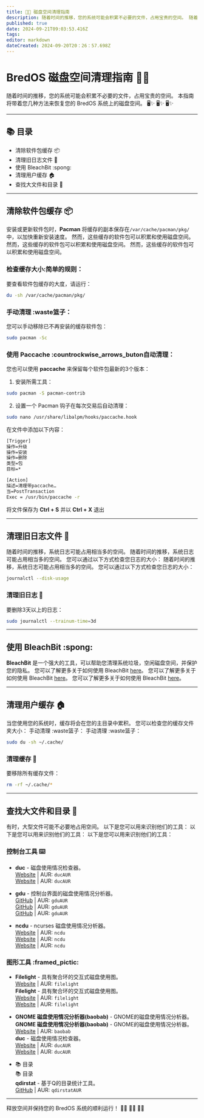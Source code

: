 ```yaml
---
title: 🧹💾 磁盘空间清理指南
description: 随着时间的推移，您的系统可能会积累不必要的文件，占用宝贵的空间。 随着时间的推移，您的系统可能会积累不必要的文件，占用宝贵的空间。 本指南将带着您几种方法来恢复您的 BredOS 系统上的磁盘空间。 🖥️✨ 🖥️✨ 🖥️✨
published: true
date: 2024-09-21T09:03:53.416Z
tags:
editor: markdown
dateCreated: 2024-09-20T20：26：57.698Z
---
```


# BredOS 磁盘空间清理指南 🧹💾

随着时间的推移，您的系统可能会积累不必要的文件，占用宝贵的空间。 本指南将带着您几种方法来恢复您的 BredOS 系统上的磁盘空间。 🖥️✨ 🖥️✨ 🖥️✨

---

## 📚 目录

- 清除软件包缓存 📦
- 清理旧日志文件 📝
- 使用 BleachBit :spong:
- 清理用户缓存 🏠
- 查找大文件和目录 📂

---

## 清除软件包缓存 📦

安装或更新软件包时，**Pacman** 将缓存的副本保存在`/var/cache/pacman/pkg/`中，以加快重新安装速度。 然而，这些缓存的软件包可以积累和使用磁盘空间。 然而，这些缓存的软件包可以积累和使用磁盘空间。 然而，这些缓存的软件包可以积累和使用磁盘空间。

### 检查缓存大小:简单的规则：

要查看软件包缓存的大度，请运行：

```bash
du -sh /var/cache/pacman/pkg/
```

### 手动清理 :waste篮子：

您可以手动移除已不再安装的缓存软件包：

```bash
sudo pacman -Sc
```

### 使用 Paccache :countrockwise_arrows_buton自动清理：

您也可以使用 **paccache** 来保留每个软件包最新的3个版本：

1. 安装所需工具：
  ```bash
  sudo pacman -S pacman-contrib
  ```
2. 设置一个 Pacman 钩子在每次交易后自动清理：
  ```bash
  sudo nano /usr/share/libalpm/hooks/paccache.hook
  ```
  在文件中添加以下内容：
  ```bash
  [Trigger]
  操作=升级
  操作=安装
  操作=删除
  类型=包
  目标=*

  [Action]
  描述=清理带paccache…
  当=PostTransaction
  Exec = /usr/bin/paccache -r
  ```
  将文件保存为 **Ctrl + S** 并以 **Ctrl + X** 退出

---

## 清理旧日志文件 📝

随着时间的推移，系统日志可能占用相当多的空间。 随着时间的推移，系统日志可能占用相当多的空间。 您可以通过以下方式检查您日志的大小： 随着时间的推移，系统日志可能占用相当多的空间。 您可以通过以下方式检查您日志的大小：

```bash
journalctl --disk-usage
```

### 清理旧日志 🧼

要删除3天以上的日志：

```bash
sudo journalctl --trainum-time=3d
```

---

## 使用 BleachBit :spong:

**BleachBit** 是一个强大的工具，可以帮助您清理系统垃圾，空闲磁盘空间，并保护您的隐私。 您可以了解更多关于如何使用 BleachBit [here](https://www.bleachbit.org/)。 您可以了解更多关于如何使用 BleachBit [here](https://www.bleachbit.org/)。 您可以了解更多关于如何使用 BleachBit [here](https://www.bleachbit.org/)。

---

## 清理用户缓存 🏠

当您使用您的系统时，缓存将会在您的主目录中累积。 您可以检查您的缓存文件夹大小： 手动清理 :waste篮子： 手动清理 :waste篮子：

```bash
sudo du -sh ~/.cache/
```

### 清理缓存 🧹

要移除所有缓存文件：

```bash
rm -rf ~/.cache/*
```

---

## 查找大文件和目录 📂

有时，大型文件可能不必要地占用空间。 以下是您可以用来识别他们的工具： 以下是您可以用来识别他们的工具： 以下是您可以用来识别他们的工具：

### 控制台工具 ⌨️

- **duc** - 磁盘使用情况检查器。\
  [Website](https://duc.zevv.nl) | AUR: `ducAUR`\
  [Website](https://duc.zevv.nl) | AUR: `ducAUR`

- **gdu** - 控制台界面的磁盘使用情况分析器。\
  [GitHub](https://github.com/dunde/gdu) | AUR: `gduAUR`\
  [GitHub](https://github.com/dunde/gdu) | AUR: `gduAUR`\
  [GitHub](https://github.com/dunde/gdu) | AUR: `gduAUR`

- **ncdu** - ncurses 磁盘使用情况分析器。\
  [Website](https://dev.yorhel.nl/ncdu) | AUR: `ncdu`\
  [Website](https://dev.yorhel.nl/ncdu) | AUR: `ncdu`\
  [Website](https://dev.yorhel.nl/ncdu) | AUR: `ncdu`

### 图形工具 :framed_pictic:

- **Filelight** - 具有聚合环的交互式磁盘使用图。\
  [Website](https://apps.kde.org/filelight) | AUR: `filelight`\
  **Filelight** - 具有聚合环的交互式磁盘使用图。\
  [Website](https://apps.kde.org/filelight) | AUR: `filelight`\
  [Website](https://apps.kde.org/filelight) | AUR: `filelight`

- **GNOME 磁盘使用情况分析器(baobab)** - GNOME的磁盘使用情况分析器。\
  **GNOME 磁盘使用情况分析器(baobab)** - GNOME的磁盘使用情况分析器。\
  [Website](https://wiki.gnome.org/Apps/DiskUsageAnalyser) | AUR: `baobab`\
  **duc** - 磁盘使用情况检查器。\
  [Website](https://duc.zevv.nl) | AUR: `ducAUR`\
  [Website](https://duc.zevv.nl) | AUR: `ducAUR`

- 📚 目录\
  📚 目录\
  **qdirstat** - 基于Q的目录统计工具。\
  [GitHub](https://github.com/shundhammer/qdirstat) | AUR: `qdirstatAUR`

---

释放空间并保持您的 BredOS 系统的顺利运行！ 💪✨ 💪✨ 💪✨
